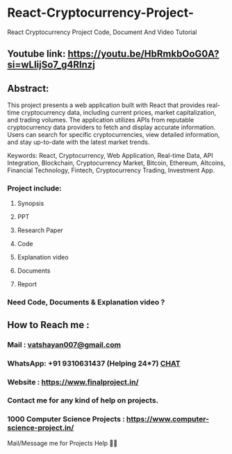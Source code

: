 # React-Cryptocurrency-Project-
React Cryptocurrency Project Code, Document And Video Tutorial

## Youtube link: https://youtu.be/HbRmkbOoG0A?si=wLIijSo7_g4Rlnzj

## Abstract:
This project presents a web application built with React that provides real-time cryptocurrency data, including current prices, market capitalization, and trading volumes. The application utilizes APIs from reputable cryptocurrency data providers to fetch and display accurate information. Users can search for specific cryptocurrencies, view detailed information, and stay up-to-date with the latest market trends.

Keywords:
React, Cryptocurrency, Web Application, Real-time Data, API Integration, Blockchain, Cryptocurrency Market, Bitcoin, Ethereum, Altcoins, Financial Technology, Fintech, Cryptocurrency Trading, Investment App.

### Project include: 

1. Synopsis

2. PPT

3. Research Paper


4. Code

5. Explanation video

6. Documents

7. Report


### Need Code, Documents & Explanation video ? 

## How to Reach me :

### Mail : vatshayan007@gmail.com 

### WhatsApp: +91 9310631437 (Helping 24*7) **[CHAT](https://wa.me/message/CHWN2AHCPMAZK1)** 

### Website : https://www.finalproject.in/

### Contact me for any kind of help on projects.
### 1000 Computer Science Projects : https://www.computer-science-project.in/


Mail/Message me for Projects Help 🙏🏻

